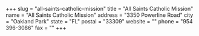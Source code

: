 +++
slug = "all-saints-catholic-mission"
title = "All Saints Catholic Mission"
name = "All Saints Catholic Mission"
address = "3350 Powerline Road"
city = "Oakland Park"
state = "FL"
postal = "33309"
website = ""
phone = "954 396-3086"
fax = ""
+++

